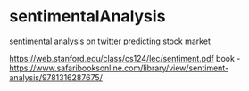 # sentimentalAnalysis
sentimental analysis on twitter predicting stock market

https://web.stanford.edu/class/cs124/lec/sentiment.pdf
book - https://www.safaribooksonline.com/library/view/sentiment-analysis/9781316287675/
